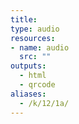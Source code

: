 ```yaml
---
title:
type: audio
resources:
- name: audio
  src: ""
outputs:
  - html
  - qrcode
aliases:
  - /k/12/1a/
---
```

